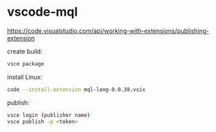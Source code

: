 # vscode-mql

https://code.visualstudio.com/api/working-with-extensions/publishing-extension

create build:
```sh
vsce package
```

install Linux:
```sh
code --install-extension mql-lang-0.0.38.vsix
```

publish:
```sh
vsce login (publisher name)
vsce publish -p <token>
```